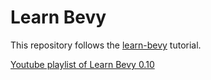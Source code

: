 # Learn Bevy

This repository follows the [learn-bevy](https://github.com/frederickjjoubert/learn-bevy) tutorial.

[Youtube playlist of Learn Bevy 0.10](https://www.youtube.com/watch?v=TQt-v_bFdao&list=PLVnntJRoP85JHGX7rGDu6LaF3fmDDbqyd)
